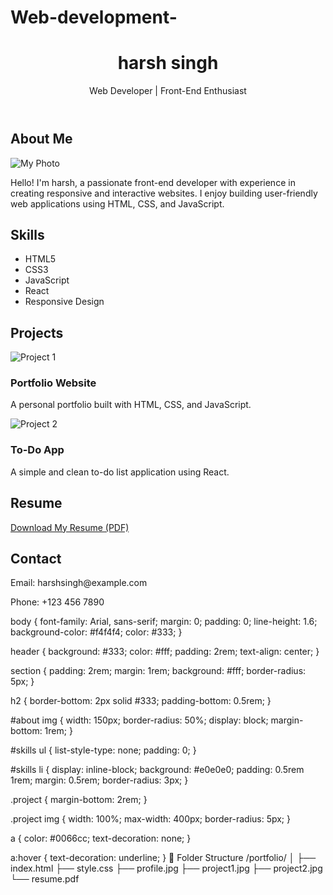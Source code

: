 # Web-development-

<!DOCTYPE html>
<html lang="en">
<head>
  <meta charset="UTF-8" />
  <meta name="viewport" content="width=device-width, initial-scale=1.0"/>
  <title>My Portfolio</title>
  <link rel="stylesheet" href="style.css" />
</head>
<body>

  <header>
    <h1>harsh singh</h1>
    <p>Web Developer | Front-End Enthusiast</p>
  </header>

  <section id="about">
    <h2>About Me</h2>
    <img src="profile.jpg" alt="My Photo" />
    <p>Hello! I'm harsh, a passionate front-end developer with experience in creating responsive and interactive websites. I enjoy building user-friendly web applications using HTML, CSS, and JavaScript.</p>
  </section>

  
  <section id="skills">
    <h2>Skills</h2>
    <ul>
      <li>HTML5</li>
      <li>CSS3</li>
      <li>JavaScript</li>
      <li>React</li>
      <li>Responsive Design</li>
    </ul>
  </section>


  <section id="projects">
    <h2>Projects</h2>
    <div class="project">
      <img src="project1.jpg" alt="Project 1" />
      <h3>Portfolio Website</h3>
      <p>A personal portfolio built with HTML, CSS, and JavaScript.</p>
    </div>
    <div class="project">
      <img src="project2.jpg" alt="Project 2" />
      <h3>To-Do App</h3>
      <p>A simple and clean to-do list application using React.</p>
    </div>
  </section>

  
  <section id="resume">
    <h2>Resume</h2>
    <p><a href="resume.pdf" download>Download My Resume (PDF)</a></p>
  </section>

  <!-- Contact Section -->
  <section id="contact">
    <h2>Contact</h2>
    <p>Email: harshsingh@example.com</p>
    <p>Phone: +123 456 7890</p>
  </section>

</body>
</html>

body {
  font-family: Arial, sans-serif;
  margin: 0;
  padding: 0;
  line-height: 1.6;
  background-color: #f4f4f4;
  color: #333;
}

header {
  background: #333;
  color: #fff;
  padding: 2rem;
  text-align: center;
}

section {
  padding: 2rem;
  margin: 1rem;
  background: #fff;
  border-radius: 5px;
}

h2 {
  border-bottom: 2px solid #333;
  padding-bottom: 0.5rem;
}

#about img {
  width: 150px;
  border-radius: 50%;
  display: block;
  margin-bottom: 1rem;
}

#skills ul {
  list-style-type: none;
  padding: 0;
}

#skills li {
  display: inline-block;
  background: #e0e0e0;
  padding: 0.5rem 1rem;
  margin: 0.5rem;
  border-radius: 3px;
}

.project {
  margin-bottom: 2rem;
}

.project img {
  width: 100%;
  max-width: 400px;
  border-radius: 5px;
}

a {
  color: #0066cc;
  text-decoration: none;
}

a:hover {
  text-decoration: underline;
}
📁 Folder Structure
/portfolio/
│
├── index.html
├── style.css
├── profile.jpg
├── project1.jpg
├── project2.jpg
└── resume.pdf
